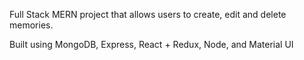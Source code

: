 Full Stack MERN project that allows users to create, edit and delete memories.

Built using MongoDB, Express, React + Redux, Node, and Material UI
